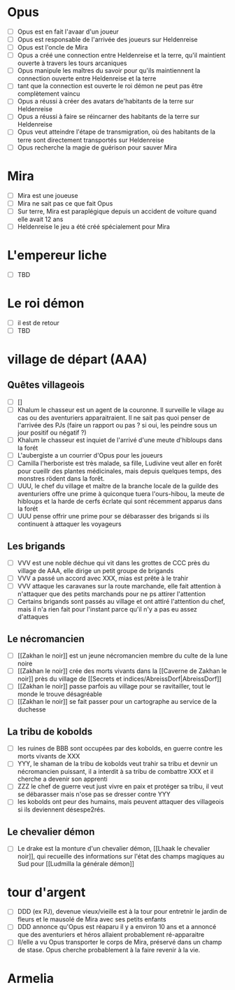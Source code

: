 
# Opus
- [ ] Opus est en fait l'avaar d'un joueur
- [ ] Opus est responsable de l'arrivée des joueurs sur Heldenreise
- [ ] Opus est l'oncle de Mira
- [ ] Opus a créé une connection entre Heldenreise et la terre, qu'il maintient ouverte à travers les tours arcaniques
- [ ] Opus manipule les maîtres du savoir pour qu'ils maintiennent la connection ouverte entre Heldenreise et la terre
- [ ] tant que la connection est ouverte le roi démon ne peut pas être complètement vaincu
- [ ] Opus a réussi à créer des avatars de'habitants de la terre sur Heldenreise
- [ ] Opus a réussi à faire se réincarner des habitants de la terre sur Heldenreise
- [ ] Opus veut atteindre l'étape de transmigration, où des habitants de la terre sont directement transportés sur Heldenreise
- [ ] Opus recherche la magie de guérison pour sauver Mira

# Mira
- [ ] Mira est une joueuse
- [ ] Mira ne sait pas ce que fait Opus
- [ ] Sur terre, Mira est paraplégique depuis un accident de voiture quand elle avait 12 ans
- [ ] Heldenreise le jeu a été créé spécialement pour Mira

# L'empereur liche
- [ ] TBD

# Le roi démon
- [ ] il est de retour
- [ ] TBD

# village de départ (AAA)
## Quêtes villageois
- [ ] []
- [ ] Khalum le chasseur est un agent de la couronne. Il surveille le vilage au cas ou des aventuriers apparaitraient. Il ne sait pas quoi penser de l'arrivée des PJs (faire un rapport ou pas ? si oui, les peindre sous un jour positif ou négatif ?)
- [ ] Khalum le chasseur est inquiet de l'arrivé d'une meute d'hibloups dans la forét
- [ ] L'aubergiste a un courrier d'Opus pour les joueurs
- [ ] Camilla l'herboriste est très malade, sa fille, Ludivine veut aller en forêt pour cueillr des plantes médicinales, mais depuis quelques temps, des monstres rödent dans la forêt.
- [ ] UUU, le chef du village et maître de la branche locale de la guilde des aventuriers offre une prime à quiconque tuera l'ours-hibou, la meute de hibloups et la harde de cerfs écrlate qui sont récemment apparus dans la forét
- [ ] UUU pense offrir une prime pour se débarasser des brigands si ils continuent à attaquer les voyageurs
## Les brigands
- [ ] VVV est une noble déchue qui vit dans les grottes de CCC près du village de AAA, elle dirige un petit groupe de brigands
- [ ] VVV a passé un accord avec XXX, mias est prête à le trahir
- [ ] VVV attaque les caravanes sur la route marchande, elle fait attention à n'attaquer que des petits marchands pour ne ps attirer l'attention
- [ ] Certains brigands sont passés au village et ont attiré l'attention du chef, mais il n'a rien fait pour l'instant parce qu'il n'y a pas eu assez d'attaques
## Le nécromancien
- [ ] [[Zakhan le noir]] est un jeune nécromancien membre du culte de la lune noire
- [ ] [[Zakhan le noir]] crée des morts vivants dans la [[Caverne de Zakhan le noir]] près du village de [[Secrets et indices/AbreissDorf|AbreissDorf]]
- [ ] [[Zakhan le noir]] passe parfois au village pour se ravitailler, tout le monde le trouve désagréable
- [ ] [[Zakhan le noir]] se fait passer pour un cartographe au service de la duchesse
## La tribu de kobolds
- [ ] les ruines de BBB sont occupées par des kobolds, en guerre contre les morts vivants de XXX
- [ ] YYY, le shaman de la tribu de kobolds veut trahir sa tribu et devnir un nécromancien puissant, il a interdit à sa tribu de combattre XXX et il cherche a devenir son apprenti
- [ ] ZZZ le chef de guerre veut just vivre en paix et protéger sa tribu, il veut se débarasser mais n'ose pas se dresser contre YYY
- [ ] les kobolds ont peur des humains, mais peuvent attaquer des villageois si ils deviennent désespe2rés.
## Le chevalier démon
- [ ] Le drake est la monture d'un chevalier démon, [[Lhaak le chevalier noir]], qui recueille des informations sur l'état des champs magiques au Sud pour [[Ludmilla la générale démon]]

# tour d'argent
- [ ] DDD (ex PJ), devenue vieux/vieille est à la tour pour entretnir le jardin de fleurs et le mausolé de Mira avec ses petits enfants
- [ ] DDD annonce qu'Opus est réaparu il y a environ 10 ans et a annoncé que des aventuriers et héros allaient probablement ré-apparaitre
- [ ] Il/elle a vu Opus transporter le corps de Mira, préservé dans un champ de stase. Opus cherche probablement à la faire revenir à la vie.

# Armelia


# 
